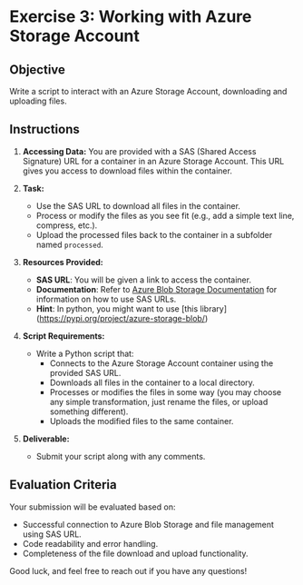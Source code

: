 # Exercise 3: Working with Azure Storage Account

## Objective

Write a script to interact with an Azure Storage Account, downloading and uploading files.

## Instructions

1. **Accessing Data:** You are provided with a SAS (Shared Access Signature) URL for a container in an Azure Storage Account. This URL gives you access to download files within the container.

2. **Task:**
   - Use the SAS URL to download all files in the container.
   - Process or modify the files as you see fit (e.g., add a simple text line, compress, etc.).
   - Upload the processed files back to the container in a subfolder named `processed`.

3. **Resources Provided:**
   - **SAS URL**: You will be given a link to access the container.
   - **Documentation**: Refer to [Azure Blob Storage Documentation](https://learn.microsoft.com/en-us/azure/storage/blobs/) for information on how to use SAS URLs.
   - **Hint**: In python, you might want to use [this library] (https://pypi.org/project/azure-storage-blob/)

4. **Script Requirements:**
   - Write a Python script that:
     - Connects to the Azure Storage Account container using the provided SAS URL.
     - Downloads all files in the container to a local directory.
     - Processes or modifies the files in some way (you may choose any simple transformation, just rename the files, or upload something different).
     - Uploads the modified files to the same container.

5. **Deliverable:**
   - Submit your script along with any comments.

## Evaluation Criteria

Your submission will be evaluated based on:
- Successful connection to Azure Blob Storage and file management using SAS URL.
- Code readability and error handling.
- Completeness of the file download and upload functionality.

Good luck, and feel free to reach out if you have any questions!